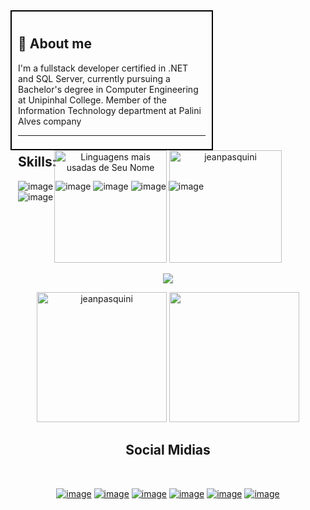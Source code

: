 <div align="center" style="width: 300px; height: 200px; border: 2px solid black; padding: 10px; text-align: left;"> <h2>📌 About me </h2> <p>I'm a fullstack developer certified in .NET and SQL Server, currently pursuing a Bachelor's degree in Computer Engineering at Unipinhal College. Member of the Information Technology department at Palini Alves company</p><hr><h2>Skills:</h2> 
  
![image](https://github.com/JeanPasquini/JeanPasquini/assets/126198701/bd117e4c-2b8e-4e38-b9c4-3df139e9b7f0) 
![image](https://github.com/JeanPasquini/JeanPasquini/assets/126198701/b68b92db-22c4-4be6-bd9a-32ae5afae421) 
![image](https://github.com/JeanPasquini/JeanPasquini/assets/126198701/2bcf136a-54c9-4f87-8c90-eafb637d6773) 
![image](https://github.com/JeanPasquini/JeanPasquini/assets/126198701/49496470-9de2-4b74-aae3-29c40ae07609) 
![image](https://github.com/JeanPasquini/JeanPasquini/assets/126198701/02afb1a5-60e8-4cf5-b9f7-0b3d1998377c) 
![image](https://github.com/JeanPasquini/JeanPasquini/assets/126198701/205a121f-c2b1-4aac-9518-a8f2646e32e0) 
</div>

<div align="center"> 
<img height="180" src="https://github-readme-stats.vercel.app/api/top-langs/?username=jeanpasquini&layout=compact&theme=radical" alt="Linguagens mais usadas de Seu Nome" />  <img height="180" src="https://github-readme-stats.vercel.app/api?username=jeanpasquini&show_icons=true&theme=radical" alt="jeanpasquini" /> 

![](https://github-profile-trophy.vercel.app/?username=JeanPasquini&theme=dracula&row=1&no-bg=true&column=6&margin-w=20&margin-h=0) 

<img height="208" src="https://github-readme-streak-stats.herokuapp.com/?user=jeanpasquini&theme=radical" alt="jeanpasquini"/> <img height="208" src="https://github.com/JeanPasquini/JeanPasquini/assets/126198701/8fc0a525-3d43-42f7-bd97-851551d20f1d"/>

</div>

<div align="center"> 
<h2 align="center">Social Midias</h2> 
<br>

[![image](https://github.com/JeanPasquini/JeanPasquini/assets/126198701/cfc26426-2374-4c99-a935-6c2a09881384)](https://github.com/JeanPasquini) [![image](https://github.com/JeanPasquini/JeanPasquini/assets/126198701/b7e293f4-ef9b-4ee6-a8f3-40867901c908)](link_para_destino) [![image](https://github.com/JeanPasquini/JeanPasquini/assets/126198701/a11287bf-613a-4afc-a119-62e6855ae774)](https://www.linkedin.com/in/jean-pasquini-93307627b/)  [![image](https://github.com/JeanPasquini/JeanPasquini/assets/126198701/2146a71e-e4c4-4121-a8f9-d6b89c9f3a00)](https://instagram.com/https.pasquini) [![image](https://github.com/JeanPasquini/JeanPasquini/assets/126198701/2e708ada-8fb8-4211-b4cf-fe9923595d2d)](mailto:pasquinijean@hotmail.com) [![image](https://github.com/JeanPasquini/JeanPasquini/assets/126198701/e3184ed3-e453-4cb2-97c0-b9eacb06ba58)](https://discord.gg/ytWs9kFAdA)

</div>

<!---
JeanPasquini/JeanPasquini is a ✨ special ✨ repository because its `README.md` (this file) appears on your GitHub profile.
You can click the Preview link to take a look at your changes.
--->
